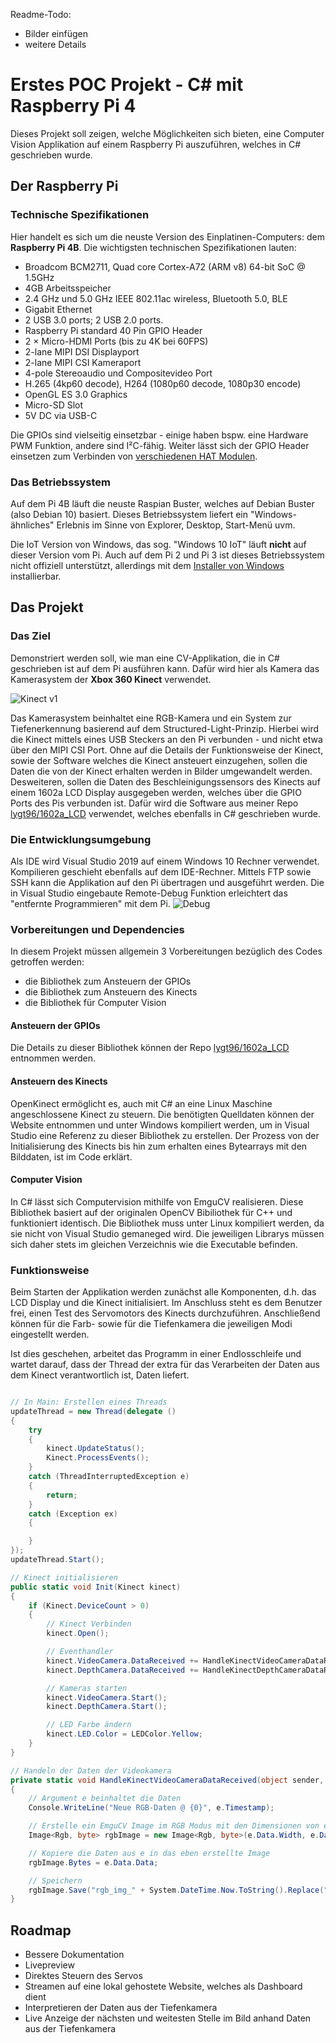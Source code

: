 Readme-Todo:
* Bilder einfügen
* weitere Details

# Erstes POC Projekt - C# mit Raspberry Pi 4
Dieses Projekt soll zeigen, welche Möglichkeiten sich bieten, eine Computer Vision Applikation auf einem Raspberry Pi auszuführen, welches in C# geschrieben wurde.

## Der Raspberry Pi
### Technische Spezifikationen
Hier handelt es sich um die neuste Version des Einplatinen-Computers: dem **Raspberry Pi 4B**. Die wichtigsten technischen Spezifikationen lauten:

* Broadcom BCM2711, Quad core Cortex-A72 (ARM v8) 64-bit SoC @ 1.5GHz
* 4GB Arbeitsspeicher
* 2.4 GHz und 5.0 GHz IEEE 802.11ac wireless, Bluetooth 5.0, BLE
* Gigabit Ethernet
* 2 USB 3.0 ports; 2 USB 2.0 ports.
* Raspberry Pi standard 40 Pin GPIO Header
* 2 × Micro-HDMI Ports (bis zu 4K bei 60FPS)
* 2-lane MIPI DSI Displayport
* 2-lane MIPI CSI Kameraport
* 4-pole Stereoaudio und Compositevideo Port
* H.265 (4kp60 decode), H264 (1080p60 decode, 1080p30 encode)
* OpenGL ES 3.0 Graphics
* Micro-SD Slot
* 5V DC via USB-C

Die GPIOs sind vielseitig einsetzbar - einige haben bspw. eine Hardware PWM Funktion, andere sind I²C-fähig. Weiter lässt sich der GPIO Header einsetzen zum Verbinden von [verschiedenen HAT Modulen](https://uk.pi-supply.com/products/iot-lora-node-phat-for-raspberry-pi).

### Das Betriebssystem
Auf dem Pi 4B läuft die neuste Raspian Buster, welches auf Debian Buster (also Debian 10) basiert. Dieses Betriebssystem liefert ein "Windows-ähnliches"
Erlebnis im Sinne von Explorer, Desktop, Start-Menü uvm.

Die IoT Version von Windows, das sog. "Windows 10 IoT" läuft **nicht** auf dieser Version vom Pi. Auch auf dem Pi 2 und Pi 3 ist dieses Betriebssystem
nicht offiziell unterstützt, allerdings mit dem [Installer von Windows](https://docs.microsoft.com/de-de/windows/iot-core/downloads) installierbar.

## Das Projekt
### Das Ziel
Demonstriert werden soll, wie man eine CV-Applikation, die in C# geschrieben ist auf dem Pi ausführen kann. Dafür wird hier
als Kamera das Kamerasystem der **Xbox 360 Kinect** verwendet.

![](https://static-de.gamestop.de/images/products/235803/3max.jpg "Kinect v1")

Das Kamerasystem beinhaltet eine RGB-Kamera und ein System zur Tiefenerkennung basierend auf dem Structured-Light-Prinzip. 
Hierbei wird die Kinect mittels eines USB Steckers an den Pi verbunden - und nicht etwa über den MIPI CSI Port. 
Ohne auf die Details der Funktionsweise der Kinect, sowie der Software welches die Kinect ansteuert einzugehen, 
sollen die Daten die von der Kinect erhalten werden in Bilder umgewandelt werden.
Desweiteren, sollen die Daten des Beschleinigungssensors des Kinects auf einem 1602a LCD Display ausgegeben werden, 
welches über die GPIO Ports des Pis verbunden ist. Dafür wird die Software aus meiner 
Repo [lygt96/1602a_LCD](https://github.com/lygt96/1602a_LCD) verwendet, welches ebenfalls in C# geschrieben wurde.

### Die Entwicklungsumgebung
Als IDE wird Visual Studio 2019 auf einem Windows 10 Rechner verwendet. Kompilieren geschieht ebenfalls auf dem IDE-Rechner. 
Mittels FTP sowie SSH kann die Applikation auf den Pi übertragen und ausgeführt werden.
Die in Visual Studio eingebaute Remote-Debug Funktion erleichtert das "entfernte Programmieren" mit dem Pi.
![](https://i.imgur.com/aJBfqLc.png "Debug")

### Vorbereitungen und Dependencies
In diesem Projekt müssen allgemein 3 Vorbereitungen bezüglich des Codes getroffen werden:
* die Bibliothek zum Ansteuern der GPIOs
* die Bibliothek zum Ansteuern des Kinects
* die Bibliothek für Computer Vision

#### Ansteuern der GPIOs
Die Details zu dieser Bibliothek können der Repo [lygt96/1602a_LCD](https://github.com/lygt96/1602a_LCD) entnommen werden.

#### Ansteuern des Kinects
OpenKinect ermöglicht es, auch mit C# an eine Linux Maschine angeschlossene
Kinect zu steuern. Die benötigten Quelldaten können der Website entnommen
und unter Windows kompiliert werden, um in Visual Studio eine Referenz zu dieser Bibliothek
zu erstellen. Der Prozess von der Initialisierung des Kinects bis hin zum
erhalten eines Bytearrays mit den Bilddaten, ist im Code erklärt. 

#### Computer Vision
In C# lässt sich Computervision mithilfe von EmguCV realisieren. Diese Bibliothek basiert
auf der originalen OpenCV Bibiliothek für C++ und funktioniert identisch. Die Bibliothek muss
unter Linux kompiliert werden, da sie nicht von Visual Studio gemaneged wird. Die jeweiligen Librarys müssen 
sich daher stets im gleichen Verzeichnis wie die Executable befinden.

### Funktionsweise
Beim Starten der Applikation werden zunächst alle Komponenten, d.h.
das LCD Display und die Kinect initialisiert. Im Anschluss
steht es dem Benutzer frei, einen Test des Servomotors des Kinects durchzuführen.
Anschließend können für die Farb- sowie für die Tiefenkamera die jeweiligen Modi eingestellt werden.


Ist dies geschehen, arbeitet das Programm in einer Endlosschleife und wartet darauf, dass der Thread der extra
für das Verarbeiten der Daten aus dem Kinect verantwortlich ist, Daten liefert. 


```csharp

// In Main: Erstellen eines Threads
updateThread = new Thread(delegate ()
{
    try
    {
        kinect.UpdateStatus();
        Kinect.ProcessEvents();
    }
    catch (ThreadInterruptedException e)
    {
        return;
    }
    catch (Exception ex)
    {

    }
});
updateThread.Start();
```

```csharp
// Kinect initialisieren
public static void Init(Kinect kinect)
{ 
    if (Kinect.DeviceCount > 0)
    {
        // Kinect Verbinden
        kinect.Open();

        // Eventhandler
        kinect.VideoCamera.DataReceived += HandleKinectVideoCameraDataReceived;
        kinect.DepthCamera.DataReceived += HandleKinectDepthCameraDataReceived;

        // Kameras starten
        kinect.VideoCamera.Start();
        kinect.DepthCamera.Start();

        // LED Farbe ändern
        kinect.LED.Color = LEDColor.Yellow;
    }
}
```

```csharp
// Handeln der Daten der Videokamera
private static void HandleKinectVideoCameraDataReceived(object sender, BaseCamera.DataReceivedEventArgs e)
{
    // Argument e beinhaltet die Daten
    Console.WriteLine("Neue RGB-Daten @ {0}", e.Timestamp);

    // Erstelle ein EmguCV Image im RGB Modus mit den Dimensionen von e
    Image<Rgb, byte> rgbImage = new Image<Rgb, byte>(e.Data.Width, e.Data.Height);

    // Kopiere die Daten aus e in das eben erstellte Image
    rgbImage.Bytes = e.Data.Data;

    // Speichern
    rgbImage.Save("rgb_img_" + System.DateTime.Now.ToString().Replace(".", "").Replace(":", "").Replace(" ", "") + ".png");
}
```

## Roadmap
* Bessere Dokumentation
* Livepreview
* Direktes Steuern des Servos
* Streamen auf eine lokal gehostete Website, welches als Dashboard dient
* Interpretieren der Daten aus der Tiefenkamera
* Live Anzeige der nächsten und weitesten Stelle im Bild anhand Daten aus der Tiefenkamera
